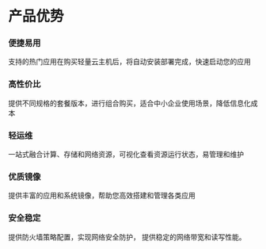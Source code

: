 # 产品优势

### 便捷易用

支持的热门应用在购买轻量云主机后，将自动安装部署完成，快速启动您的应用

### 高性价比

提供不同规格的套餐版本，进行组合购买，适合中小企业使用场景，降低信息化成本

### 轻运维

一站式融合计算、存储和网络资源，可视化查看资源运行状态，易管理和维护

### 优质镜像

提供丰富的应用和系统镜像，帮助您高效搭建和管理各类应用

### 安全稳定

提供防火墙策略配置，实现网络安全防护， 提供稳定的网络带宽和读写性能。



